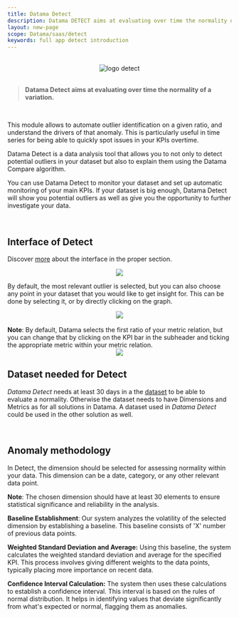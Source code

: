```yaml
---
title: Datama Detect
description: Datama DETECT aims at evaluating over time the normality of a variation.
layout: new-page
scope: Datama/saas/detect
keywords: full app detect introduction
---
```


<br>


<center><img src="{{site.url}}/{{site.baseurl}}/core_app/new/images/Detect_icon.jpg" alt="logo detect" /></center>

<br>

> **Datama Detect aims at evaluating over time the normality of a variation.**

<br>

This module allows to automate outlier identification on a given ratio, and understand the drivers of that anomaly. This is particularly useful in time series for being able to quickly spot issues in your KPIs overtime.

Datama Detect is a data analysis tool that allows you to not only to detect potential outliers in your dataset but also to explain them using the Datama Compare algorithm.

You can use Datama Detect to monitor your dataset and set up automatic monitoring of your main KPIs. If your dataset is big enough, Datama Detect will show you potential outliers as well as give you the opportunity to further investigate your data. 

<br>

## Interface of Detect

Discover [more]({{site.url}}/{{site.baseurl}}/core_app/new/detect/detect_interface.html) about the interface in the proper section.

<center><img src="{{site.url}}/{{site.baseurl}}/core_app/new/detect/images/Example_AnomalyDetection.gif"/></center>


<!-- You can also adjust how sensitive you want the detection to be using the “Confidence interval” slider in the settings.

<center><img src="{{site.url}}/{{site.baseurl}}/core_app/new/detect/images/detect_confidenceInterval.jpg"/></center> -->

By default, the most relevant outlier is selected, but you can also choose any point in your dataset that you would like to get insight for. This can be done by selecting it, or by directly clicking on the graph.

<center><img src="{{site.url}}/{{site.baseurl}}/core_app/new/detect/images/detect_anomalyExplanation.jpg"/></center>

<br>

<div class="info-box">
  <strong>Note</strong>: By default, Datama selects the first ratio of your metric relation, but you can change that by clicking on the KPI bar in the subheader and ticking the appropriate metric within your metric relation. 
  <center><img src="{{site.url}}/{{site.baseurl}}/core_app/new/detect/images/metricchange.gif"/></center>
</div>

## Dataset needed for Detect

<i>Datama Detect</i> needs at least 30 days in a the [dataset]({{site.url}}/{{site.baseurl}}/core_app/new/prep/dataset.html) to be able to evaluate a normality. Otherwise the dataset needs to have Dimensions and Metrics as for all solutions in Datama. A dataset used in <i>Datama Detect</i> could be used in the other solution as well. 

<br>

## Anomaly methodology

In Detect, the dimension should be selected for assessing normality within your data. This dimension can be a date, category, or any other relevant data point.

**Note**: The chosen dimension should have at least 30 elements to ensure statistical significance and reliability in the analysis.

**Baseline Establishment**: Our system analyzes the volatility of the selected dimension by establishing a baseline. This baseline consists of 'X' number of previous data points.

**Weighted Standard Deviation and Average:** Using this baseline, the system calculates the weighted standard deviation and average for the specified KPI. This process involves giving different weights to the data points, typically placing more importance on recent data.

**Confidence Interval Calculation:** The system then uses these calculations to establish a confidence interval. This interval is based on the rules of normal distribution. It helps in identifying values that deviate significantly from what's expected or normal, flagging them as anomalies.

<br>